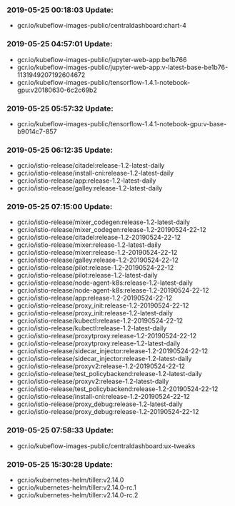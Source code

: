 ### 2019-05-25 00:18:03 Update:

- gcr.io/kubeflow-images-public/centraldashboard:chart-4
### 2019-05-25 04:57:01 Update:

- gcr.io/kubeflow-images-public/jupyter-web-app:be1b766
- gcr.io/kubeflow-images-public/jupyter-web-app:v-latest-base-be1b76-1131949207192604672
- gcr.io/kubeflow-images-public/tensorflow-1.4.1-notebook-gpu:v20180630-6c2c69b2
### 2019-05-25 05:57:32 Update:

- gcr.io/kubeflow-images-public/tensorflow-1.4.1-notebook-gpu:v-base-b9014c7-857
### 2019-05-25 06:12:35 Update:

- gcr.io/istio-release/citadel:release-1.2-latest-daily
- gcr.io/istio-release/install-cni:release-1.2-latest-daily
- gcr.io/istio-release/app:release-1.2-latest-daily
- gcr.io/istio-release/galley:release-1.2-latest-daily
### 2019-05-25 07:15:00 Update:

- gcr.io/istio-release/mixer_codegen:release-1.2-latest-daily
- gcr.io/istio-release/mixer_codegen:release-1.2-20190524-22-12
- gcr.io/istio-release/citadel:release-1.2-20190524-22-12
- gcr.io/istio-release/mixer:release-1.2-latest-daily
- gcr.io/istio-release/mixer:release-1.2-20190524-22-12
- gcr.io/istio-release/galley:release-1.2-20190524-22-12
- gcr.io/istio-release/pilot:release-1.2-20190524-22-12
- gcr.io/istio-release/pilot:release-1.2-latest-daily
- gcr.io/istio-release/node-agent-k8s:release-1.2-latest-daily
- gcr.io/istio-release/node-agent-k8s:release-1.2-20190524-22-12
- gcr.io/istio-release/app:release-1.2-20190524-22-12
- gcr.io/istio-release/proxy_init:release-1.2-20190524-22-12
- gcr.io/istio-release/proxy_init:release-1.2-latest-daily
- gcr.io/istio-release/kubectl:release-1.2-20190524-22-12
- gcr.io/istio-release/kubectl:release-1.2-latest-daily
- gcr.io/istio-release/proxytproxy:release-1.2-20190524-22-12
- gcr.io/istio-release/proxytproxy:release-1.2-latest-daily
- gcr.io/istio-release/sidecar_injector:release-1.2-20190524-22-12
- gcr.io/istio-release/sidecar_injector:release-1.2-latest-daily
- gcr.io/istio-release/proxyv2:release-1.2-20190524-22-12
- gcr.io/istio-release/test_policybackend:release-1.2-latest-daily
- gcr.io/istio-release/proxyv2:release-1.2-latest-daily
- gcr.io/istio-release/test_policybackend:release-1.2-20190524-22-12
- gcr.io/istio-release/install-cni:release-1.2-20190524-22-12
- gcr.io/istio-release/proxy_debug:release-1.2-latest-daily
- gcr.io/istio-release/proxy_debug:release-1.2-20190524-22-12
### 2019-05-25 07:58:33 Update:

- gcr.io/kubeflow-images-public/centraldashboard:ux-tweaks
### 2019-05-25 15:30:28 Update:

- gcr.io/kubernetes-helm/tiller:v2.14.0
- gcr.io/kubernetes-helm/tiller:v2.14.0-rc.1
- gcr.io/kubernetes-helm/tiller:v2.14.0-rc.2
